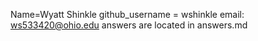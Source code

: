 Name=Wyatt Shinkle
github_username = wshinkle
email: ws533420@ohio.edu
answers are located in answers.md
